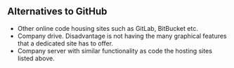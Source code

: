

## Alternatives to GitHub

* Other online code housing sites such as GitLab, BitBucket etc.
* Company drive. Disadvantage is not having the many graphical features that a dedicated site has to offer.  
* Company server with similar functionality as code the hosting sites listed above.  
